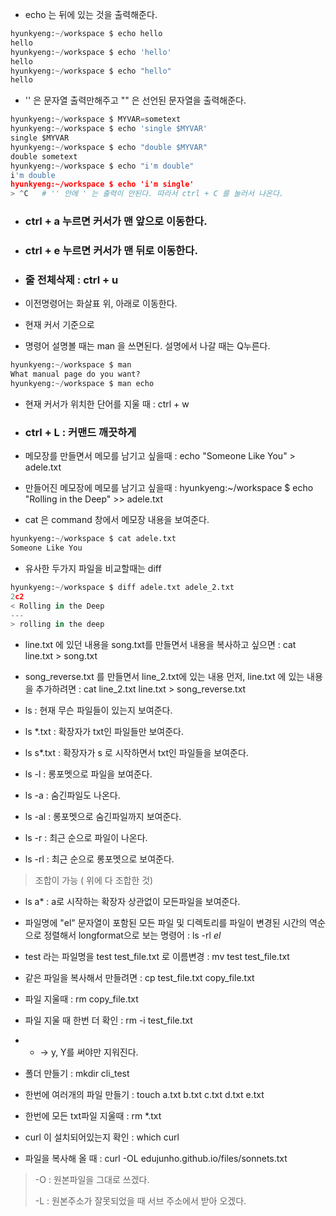 



- echo 는 뒤에 있는 것을 출력해준다. 

```python
hyunkyeng:~/workspace $ echo hello
hello
hyunkyeng:~/workspace $ echo 'hello'
hello
hyunkyeng:~/workspace $ echo "hello"
hello
```

- '' 은 문자열 출력만해주고 "" 은 선언된 문자열을 출력해준다.

```python
hyunkyeng:~/workspace $ MYVAR=sometext
hyunkyeng:~/workspace $ echo 'single $MYVAR'
single $MYVAR
hyunkyeng:~/workspace $ echo "double $MYVAR"
double sometext
hyunkyeng:~/workspace $ echo "i'm double"
i'm double
hyunkyeng:~/workspace $ echo 'i'm single'
> ^C   # '' 안에 ' 는 출력이 안된다. 따라서 ctrl + C 를 눌러서 나온다. 
```

- ### ctrl + a 누르면 커서가 맨 앞으로 이동한다. 

- ### ctrl + e 누르면 커서가 맨 뒤로 이동한다. 

- ### 줄 전체삭제 : ctrl + u

- 이전명령어는 화살표 위, 아래로 이동한다. 

- 현재 커서 기준으로 

- 명령어 설명볼 때는 man 을 쓰면된다.  설명에서 나갈 때는 Q누른다.

```python
hyunkyeng:~/workspace $ man
What manual page do you want?
hyunkyeng:~/workspace $ man echo
```

- 현재 커서가 위치한 단어를 지울 때 : ctrl + w

- ### ctrl + L : 커맨드 깨끗하게

- 메모장를 만들면서 메모를 남기고 싶을때 : echo "Someone Like You" > adele.txt

- 만들어진 메모장에 메모를 남기고 싶을때 : hyunkyeng:~/workspace $ echo "Rolling in the Deep" >> adele.txt

- cat 은 command 창에서 메모장 내용을 보여준다. 

```python
hyunkyeng:~/workspace $ cat adele.txt
Someone Like You
```



- 유사한 두가지 파일을 비교할때는 diff

```python
hyunkyeng:~/workspace $ diff adele.txt adele_2.txt
2c2
< Rolling in the Deep
---
> rolling in the deep
```

- line.txt 에 있던 내용을 song.txt를 만들면서 내용을 복사하고 싶으면 : cat line.txt > song.txt

- song_reverse.txt 를 만들면서 line_2.txt에 있는 내용 먼저, line.txt 에 있는 내용을 추가하려면 :  cat line_2.txt line.txt > song_reverse.txt

- ls : 현재 무슨 파일들이 있는지 보여준다. 
- ls *.txt : 확장자가 txt인 파일들만 보여준다. 

- ls s*.txt : 확장자가 s 로 시작하면서 txt인 파일들을 보여준다. 
- ls -l : 롱포멧으로 파일을 보여준다. 

- ls -a : 숨긴파일도 나온다. 
- ls -al : 롱포멧으로 숨긴파일까지 보여준다.
- ls -r : 최근 순으로 파일이 나온다. 

- ls -rl : 최근 순으로 롱포멧으로 보여준다. 

> 조합이 가능 ( 위에 다 조합한 것)

- ls a* : a로 시작하는 확장자 상관없이 모든파일을 보여준다. 
- 파일명에 "el" 문자열이 포함된 모든 파일 및 디렉토리를 파일이 변경된 시간의 역순으로 정렬해서 longformat으로 보는 명령어 : ls -rl *el*

- test 라는 파일명을 test test_file.txt 로 이름변경 :  mv test test_file.txt

- 같은 파일을 복사해서 만들려면 : cp test_file.txt copy_file.txt
- 파일 지울때  : rm copy_file.txt 

- 파일 지울 때 한번 더 확인 :  rm -i test_file.txt 
- - -> y, Y를 써야만 지워진다.

- 폴더 만들기 : mkdir cli_test
- 한번에 여러개의 파일 만들기 : touch a.txt b.txt c.txt d.txt e.txt

- 한번에 모든 txt파일 지울때 : rm *.txt

- curl 이 설치되어있는지 확인 : which curl

- 파일을 복사해 올 때  : curl -OL edujunho.github.io/files/sonnets.txt

> -O :  원본파일을 그대로 쓰겠다. 
>
> -L : 원본주소가 잘못되었을 때 서브 주소에서 받아 오겠다. 